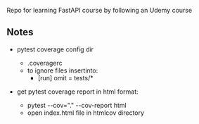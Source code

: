 Repo for learning FastAPI course by following an Udemy course


## Notes

* pytest coverage config dir
  * .coveragerc
  * to ignore files insertinto:
    * [run]
      omit = tests/*

* get pytest coverage report in html format:
  * pytest --cov="." --cov-report html
  * open index.html file in htmlcov directory
